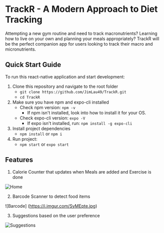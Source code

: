 # TrackR - A Modern Approach to Diet Tracking

Attempting a new gym routine and need to track macronutrients? Learning how to live on your own and planning your meals appropriately? TrackR will be the perfect companion app for users looking to track their macro and micronutrients.


## Quick Start Guide

To run this react-native application and start development:

1. Clone this repository and navigate to the root folder
   - `git clone https://github.com/JimLau49/TrackR.git`
   - `cd TrackR`
2. Make sure you have npm and expo-cli installed
   - Check npm version: `npm -v`
     - If npm isn't installed, look into how to install it for your OS.
   - Check expo-cli version: `expo -V`
     - If expo isn't installed, run: `npm install -g expo-cli`
3. Install project dependencies
   - `npm install` or `npm i`
4. Run project:
   - `npm start` or `expo start`
	 
## Features 

1. Calorie Counter that updates when Meals are added and Exercise is done
	
![Home](https://i.imgur.com/WO4gkIh.jpg)	

2. Barcode Scanner to detect food items

![Barcode] (https://i.imgur.com/SyMEpte.jpg)

3. Suggestions based on the user preference 

![Suggestions](https://i.imgur.com/7fdgePo.jpg)

